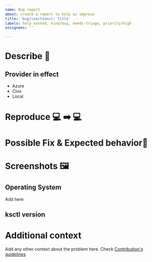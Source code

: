 ```yaml
---
name: Bug report
about: Create a report to help us improve
title: 'bug(<section>): Title'
labels: help wanted, kind/bug, needs-triage, priority/high
assignees: ''

---
```


# Describe 🐞
<!--A clear and concise description of what the bug is. -->
## Provider in effect
- Azure
- Civo
- Local

# Reproduce 💻 ➡️  💻
<!-- Steps to reproduce the behavior -->

# Possible Fix & Expected behavior🔧
<!-- A clear and concise description of what you expected to happen. -->

# Screenshots :framed_picture:
<!-- If applicable, add screenshots to help explain your problem. -->

## Operating System

Add here

## ksctl version 

# Additional context
Add any other context about the problem here.
Check [Contribution's guidelines](https://docs.ksctl.com/docs/contribution-guidelines/)
